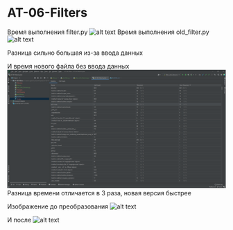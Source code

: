 # AT-06-Filters
Время выполнения filter.py
![alt text](filter.png)
Время выполнения old_filter.py
![alt text](old_filter.png)

Разница сильно большая из-за ввода данных

И время нового файла без ввода данных
![alt text](filter_with_filename.png)
Разница времени отличается в 3 раза, новая версия быстрее

Изображение до преобразования
![alt text](img2.jpg)

И после
![alt text](res.jpg)
